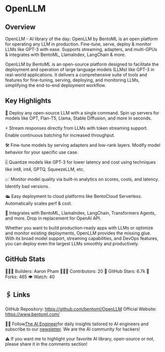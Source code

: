 # OpenLLM

## Overview
OpenLLM - AI library of the day: OpenLLM by BentoML is an open platform for operating any LLM in production. Fine-tune, serve, deploy & monitor LLMs like GPT-3 with ease. Supports streaming, adapters, and multi-GPUs & integrates with BentoML, LlamaIndex, LangChain & more.

OpenLLM by BentoML is an open-source platform designed to facilitate the deployment and operation of large language models (LLMs) like GPT-3 in real-world applications. It delivers a comprehensive suite of tools and features for fine-tuning, serving, deploying, and monitoring LLMs, simplifying the end-to-end deployment workflow.

## Key Highlights

🚀 Deploy any open-source LLM with a single command. Spin up servers for models like OPT, Flan-T5, Llama, Stable Diffusion, and more in seconds.

⚡ Stream responses directly from LLMs with token streaming support. Enable continuous batching for increased throughput.

🛠️ Fine-tune models by serving adapters and low-rank layers. Modify model behavior for your specific use case.

🎚️ Quantize models like GPT-3 for lower latency and cost using techniques like int8, int4, GPTQ, SqueezeLLM, etc.

📈 Monitor model quality via built-in analytics on scores, costs, and latency. Identify bad versions.

🛳️ Easy deployment to cloud platforms like BentoCloud Serverless. Automatically scales perf & cost.

🤝 Integrates with BentoML, LlamaIndex, LangChain, Transformers Agents, and more. Drop in replacement for OpenAI API.

Whether you want to build production-ready apps with LLMs or optimize and monitor existing deployments, OpenLLM provides the missing glue. With its broad model support, streaming capabilities, and DevOps features, you can deploy even the largest LLMs smoothly and productively.

## GitHub Stats
👷🏽‍♀️ Builders: Aaron Pham
👩🏽‍💻 Contributors: 20
💫 GitHub Stars: 6.7k
🍴 Forks: 465
👁️ Watch: 40

## 🖇️ Links
GitHub Repository: https://github.com/bentoml/OpenLLM
Official Website: https://www.bentoml.com/

🧙🏽 Follow[The AI Engineer](https://www.linkedin.com/company/theaiengineer/)for daily insights tailored to AI engineers and subscribe to our [newsletter](http://theaiengineerco.substack.com). We are the AI community for hackers!

⚠️ If you want me to highlight your favorite AI library, open-source or not, please share it in the comments section!